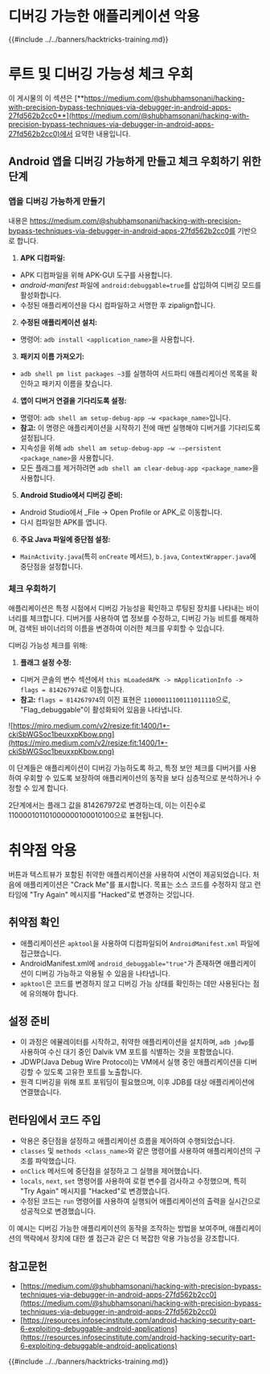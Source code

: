 # 디버깅 가능한 애플리케이션 악용

{{#include ../../banners/hacktricks-training.md}}

# **루트 및 디버깅 가능성 체크 우회**

이 게시물의 이 섹션은 [**https://medium.com/@shubhamsonani/hacking-with-precision-bypass-techniques-via-debugger-in-android-apps-27fd562b2cc0**](https://medium.com/@shubhamsonani/hacking-with-precision-bypass-techniques-via-debugger-in-android-apps-27fd562b2cc0)에서 요약한 내용입니다.

## Android 앱을 디버깅 가능하게 만들고 체크 우회하기 위한 단계

### **앱을 디버깅 가능하게 만들기**

내용은 https://medium.com/@shubhamsonani/hacking-with-precision-bypass-techniques-via-debugger-in-android-apps-27fd562b2cc0를 기반으로 합니다.

1. **APK 디컴파일:**

- APK 디컴파일을 위해 APK-GUI 도구를 사용합니다.
- _android-manifest_ 파일에 `android:debuggable=true`를 삽입하여 디버깅 모드를 활성화합니다.
- 수정된 애플리케이션을 다시 컴파일하고 서명한 후 zipalign합니다.

2. **수정된 애플리케이션 설치:**

- 명령어: `adb install <application_name>`을 사용합니다.

3. **패키지 이름 가져오기:**

- `adb shell pm list packages –3`를 실행하여 서드파티 애플리케이션 목록을 확인하고 패키지 이름을 찾습니다.

4. **앱이 디버거 연결을 기다리도록 설정:**

- 명령어: `adb shell am setup-debug-app –w <package_name>`입니다.
- **참고:** 이 명령은 애플리케이션을 시작하기 전에 매번 실행해야 디버거를 기다리도록 설정됩니다.
- 지속성을 위해 `adb shell am setup-debug-app –w -–persistent <package_name>`을 사용합니다.
- 모든 플래그를 제거하려면 `adb shell am clear-debug-app <package_name>`을 사용합니다.

5. **Android Studio에서 디버깅 준비:**

- Android Studio에서 _File -> Open Profile or APK_로 이동합니다.
- 다시 컴파일한 APK를 엽니다.

6. **주요 Java 파일에 중단점 설정:**
- `MainActivity.java`(특히 `onCreate` 메서드), `b.java`, `ContextWrapper.java`에 중단점을 설정합니다.

### **체크 우회하기**

애플리케이션은 특정 시점에서 디버깅 가능성을 확인하고 루팅된 장치를 나타내는 바이너리를 체크합니다. 디버거를 사용하여 앱 정보를 수정하고, 디버깅 가능 비트를 해제하며, 검색된 바이너리의 이름을 변경하여 이러한 체크를 우회할 수 있습니다.

디버깅 가능성 체크를 위해:

1. **플래그 설정 수정:**
- 디버거 콘솔의 변수 섹션에서 `this mLoadedAPK -> mApplicationInfo -> flags = 814267974`로 이동합니다.
- **참고:** `flags = 814267974`의 이진 표현은 `11000011100111011110`으로, "Flag_debuggable"이 활성화되어 있음을 나타냅니다.

![https://miro.medium.com/v2/resize:fit:1400/1*-ckiSbWGSoc1beuxxpKbow.png](https://miro.medium.com/v2/resize:fit:1400/1*-ckiSbWGSoc1beuxxpKbow.png)

이 단계들은 애플리케이션이 디버깅 가능하도록 하고, 특정 보안 체크를 디버거를 사용하여 우회할 수 있도록 보장하여 애플리케이션의 동작을 보다 심층적으로 분석하거나 수정할 수 있게 합니다.

2단계에서는 플래그 값을 814267972로 변경하는데, 이는 이진수로 110000101101000000100010100으로 표현됩니다.

# **취약점 악용**

버튼과 텍스트뷰가 포함된 취약한 애플리케이션을 사용하여 시연이 제공되었습니다. 처음에 애플리케이션은 "Crack Me"를 표시합니다. 목표는 소스 코드를 수정하지 않고 런타임에 "Try Again" 메시지를 "Hacked"로 변경하는 것입니다.

## **취약점 확인**

- 애플리케이션은 `apktool`을 사용하여 디컴파일되어 `AndroidManifest.xml` 파일에 접근했습니다.
- AndroidManifest.xml에 `android_debuggable="true"`가 존재하면 애플리케이션이 디버깅 가능하고 악용될 수 있음을 나타냅니다.
- `apktool`은 코드를 변경하지 않고 디버깅 가능 상태를 확인하는 데만 사용된다는 점에 유의해야 합니다.

## **설정 준비**

- 이 과정은 에뮬레이터를 시작하고, 취약한 애플리케이션을 설치하며, `adb jdwp`를 사용하여 수신 대기 중인 Dalvik VM 포트를 식별하는 것을 포함했습니다.
- JDWP(Java Debug Wire Protocol)는 VM에서 실행 중인 애플리케이션을 디버깅할 수 있도록 고유한 포트를 노출합니다.
- 원격 디버깅을 위해 포트 포워딩이 필요했으며, 이후 JDB를 대상 애플리케이션에 연결했습니다.

## **런타임에서 코드 주입**

- 악용은 중단점을 설정하고 애플리케이션 흐름을 제어하여 수행되었습니다.
- `classes` 및 `methods <class_name>`와 같은 명령어를 사용하여 애플리케이션의 구조를 파악했습니다.
- `onClick` 메서드에 중단점을 설정하고 그 실행을 제어했습니다.
- `locals`, `next`, `set` 명령어를 사용하여 로컬 변수를 검사하고 수정했으며, 특히 "Try Again" 메시지를 "Hacked"로 변경했습니다.
- 수정된 코드는 `run` 명령어를 사용하여 실행되어 애플리케이션의 출력을 실시간으로 성공적으로 변경했습니다.

이 예시는 디버깅 가능한 애플리케이션의 동작을 조작하는 방법을 보여주며, 애플리케이션의 맥락에서 장치에 대한 셸 접근과 같은 더 복잡한 악용 가능성을 강조합니다.

## 참고문헌

- [https://medium.com/@shubhamsonani/hacking-with-precision-bypass-techniques-via-debugger-in-android-apps-27fd562b2cc0](https://medium.com/@shubhamsonani/hacking-with-precision-bypass-techniques-via-debugger-in-android-apps-27fd562b2cc0)
- [https://resources.infosecinstitute.com/android-hacking-security-part-6-exploiting-debuggable-android-applications](https://resources.infosecinstitute.com/android-hacking-security-part-6-exploiting-debuggable-android-applications)

{{#include ../../banners/hacktricks-training.md}}
